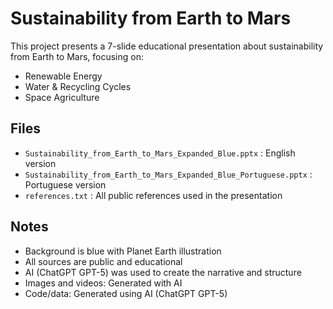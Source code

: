 # Sustainability from Earth to Mars

This project presents a 7-slide educational presentation about sustainability from Earth to Mars, focusing on:
- Renewable Energy
- Water & Recycling Cycles
- Space Agriculture

## Files
- `Sustainability_from_Earth_to_Mars_Expanded_Blue.pptx` : English version
- `Sustainability_from_Earth_to_Mars_Expanded_Blue_Portuguese.pptx` : Portuguese version
- `references.txt` : All public references used in the presentation

## Notes
- Background is blue with Planet Earth illustration
- All sources are public and educational
- AI (ChatGPT GPT-5) was used to create the narrative and structure
- Images and videos: Generated with AI
- Code/data: Generated using AI (ChatGPT GPT-5)
